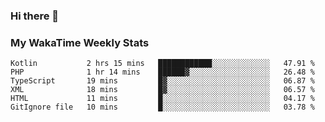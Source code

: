 ### Hi there 👋

<!--
**royschrauwen/royschrauwen** is a ✨ _special_ ✨ repository because its `README.md` (this file) appears on your GitHub profile.

Here are some ideas to get you started:

- 🔭 I’m currently working on ...
- 🌱 I’m currently learning ...
- 👯 I’m looking to collaborate on ...
- 🤔 I’m looking for help with ...
- 💬 Ask me about ...
- 📫 How to reach me: ...
- 😄 Pronouns: ...
- ⚡ Fun fact: ...
-->


### My WakaTime Weekly Stats
<!--START_SECTION:waka-->

```text
Kotlin           2 hrs 15 mins   ████████████░░░░░░░░░░░░░   47.91 %
PHP              1 hr 14 mins    ██████▓░░░░░░░░░░░░░░░░░░   26.48 %
TypeScript       19 mins         █▓░░░░░░░░░░░░░░░░░░░░░░░   06.87 %
XML              18 mins         █▓░░░░░░░░░░░░░░░░░░░░░░░   06.57 %
HTML             11 mins         █░░░░░░░░░░░░░░░░░░░░░░░░   04.17 %
GitIgnore file   10 mins         █░░░░░░░░░░░░░░░░░░░░░░░░   03.78 %
```

<!--END_SECTION:waka-->
